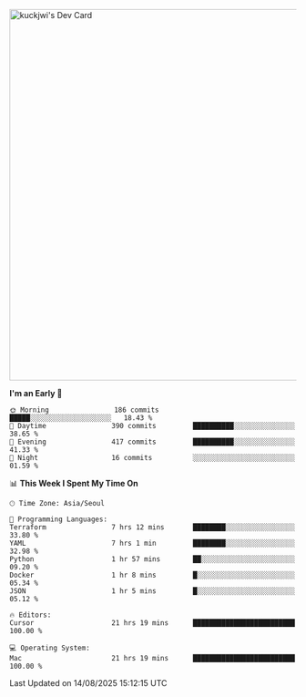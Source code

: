 <a href="https://app.daily.dev/kuckhwancho"><img src="https://api.daily.dev/devcards/v2/efef39c8028947428b3c0b486b9cd9b6.png?r=iz2&type=wide" width="652" alt="kuckjwi's Dev Card"/></a>

<!--START_SECTION:waka-->
**I'm an Early 🐤** 

```text
🌞 Morning                186 commits         █████░░░░░░░░░░░░░░░░░░░░   18.43 % 
🌆 Daytime                390 commits         ██████████░░░░░░░░░░░░░░░   38.65 % 
🌃 Evening                417 commits         ██████████░░░░░░░░░░░░░░░   41.33 % 
🌙 Night                  16 commits          ░░░░░░░░░░░░░░░░░░░░░░░░░   01.59 % 
```


📊 **This Week I Spent My Time On** 

```text
🕑︎ Time Zone: Asia/Seoul

💬 Programming Languages: 
Terraform                7 hrs 12 mins       ████████░░░░░░░░░░░░░░░░░   33.80 % 
YAML                     7 hrs 1 min         ████████░░░░░░░░░░░░░░░░░   32.98 % 
Python                   1 hr 57 mins        ██░░░░░░░░░░░░░░░░░░░░░░░   09.20 % 
Docker                   1 hr 8 mins         █░░░░░░░░░░░░░░░░░░░░░░░░   05.34 % 
JSON                     1 hr 5 mins         █░░░░░░░░░░░░░░░░░░░░░░░░   05.12 % 

🔥 Editors: 
Cursor                   21 hrs 19 mins      █████████████████████████   100.00 % 

💻 Operating System: 
Mac                      21 hrs 19 mins      █████████████████████████   100.00 % 
```


 Last Updated on 14/08/2025 15:12:15 UTC
<!--END_SECTION:waka-->
